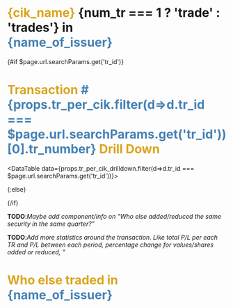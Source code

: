 <script>
    const cik_name = props.tr_per_cik[0].cik_name
    const name_of_issuer = props.tr_per_cik[0].name_of_issuer 
    const num_tr = props.tr_per_cik[0].num_tr
    const format_usd = '[>=1000000000000]$#,##0.0,,,,"T";[>=1000000000]$#,##0.0,,,"B";[>=1000000]$#,##0.0,,"M";$#,##0k'
    const format_shares = '[>=1000000000]#,##0.0,,,"B";[>=1000000]#,##0.0,"M";#,##0k'
</script>

# <span style="color: goldenrod;">{cik_name}</span> {num_tr === 1 ? 'trade' : 'trades'} in<br>**<span style="color: steelblue;">{name_of_issuer}</span>** 




<DataTable data={props.tr_per_cik} link=link>
<Column id="tr_number"  title='Tr #' align="left" />
    <Column id="tr_open"  title='Entry'/>
    <Column id="tr_open_value"  title='Entry ($)' fmt={format_usd}/>
    <Column id="tr_open_shares"  title='Entry Shares' fmt={format_shares}/>
    <Column id="tr_close"  title='Exit On' />
    <Column id="tr_close_value" title='Exit ($)' fmt={format_usd}/>
    <Column id="tr_close_shares" title='Exit Shares' fmt={format_shares}/>
</DataTable>


{#if   $page.url.searchParams.get('tr_id')}
# <span style="color: goldenrod;">Transaction **<span style="color: steelblue;"># {props.tr_per_cik.filter(d=>d.tr_id ===   $page.url.searchParams.get('tr_id'))[0].tr_number}</span>** Drill Down</span>


<DataTable data={props.tr_per_cik_drilldown.filter(d=>d.tr_id ===   $page.url.searchParams.get('tr_id'))}>
<Column id="quarter"  title='Quarter' sort=true/>
<Column id="tr_type"  title='Type' />
<Column id="tr_value"  title='($)' fmt={format_usd}/>
<Column id="tr_shares"  title='# Shares' fmt={format_shares}/>
</DataTable>

{:else}
<!-- <DataTable data={props.tr_per_cik_drilldown}>
<Column id="quarter"  title='Quarter'/>
<Column id="tr_type"  title='Exit On' />
</DataTable> -->

{/if}


**TODO**:*Maybe add component/info on "Who else added/reduced the same security in the same quarter?"*

**TODO**:*Add more statistics around the transaction. Like total P/L per each TR and P/L between each period, percentage change for values/shares
added or reduced, "*

# <span style="color: goldenrod;">Who else traded in<br>**<span style="color: steelblue;">{name_of_issuer}</span>** 

